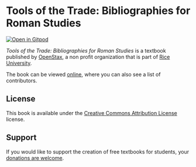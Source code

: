 # Tools of the Trade: Bibliographies for Roman Studies

[![Open in Gitpod](https://gitpod.io/button/open-in-gitpod.svg)](https://gitpod.io/from-referrer/)

_Tools of the Trade: Bibliographies for Roman Studies_ is a textbook published by [OpenStax](https://openstax.org/), a non profit organization that is part of [Rice University](https://www.rice.edu/).

The book can be viewed [online](https://github.com/cnx-user-books/cnxbook-tools-of-the-trade-bibliographies-for-roman-studies/releases/latest), where you can also see a list of contributors.

## License
This book is available under the [Creative Commons Attribution License](./LICENSE) license.

## Support
If you would like to support the creation of free textbooks for students, your [donations are welcome](https://riceconnect.rice.edu/donation/support-openstax-banner).
